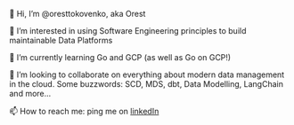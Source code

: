 👋 Hi, I’m @oresttokovenko, aka Orest

👀 I’m interested in using Software Engineering principles to build maintainable Data Platforms

🌱 I’m currently learning Go and GCP (as well as Go on GCP!)

💞️ I’m looking to collaborate on everything about modern data management in the cloud. Some buzzwords: SCD, MDS, dbt, Data Modelling, LangChain and more...

📫 How to reach me: ping me on [linkedIn](https://www.linkedin.com/in/oresttokovenko/)
